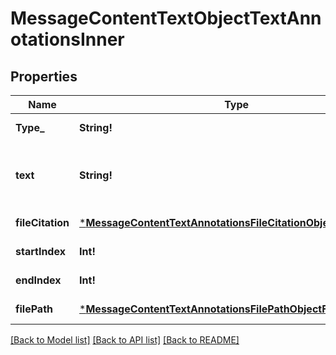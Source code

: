 # MessageContentTextObjectTextAnnotationsInner

## Properties
Name | Type | Description | Notes
------------ | ------------- | ------------- | -------------
**Type_** | **String!** | Always &#x60;file_citation&#x60;. | [default to null]
**text** | **String!** | The text in the message content that needs to be replaced. | [default to null]
**fileCitation** | [***MessageContentTextAnnotationsFileCitationObjectFileCitation**](MessageContentTextAnnotationsFileCitationObject_file_citation.md) |  | [default to null]
**startIndex** | **Int!** |  | [default to null]
**endIndex** | **Int!** |  | [default to null]
**filePath** | [***MessageContentTextAnnotationsFilePathObjectFilePath**](MessageContentTextAnnotationsFilePathObject_file_path.md) |  | [default to null]

[[Back to Model list]](../README.md#documentation-for-models) [[Back to API list]](../README.md#documentation-for-api-endpoints) [[Back to README]](../README.md)


